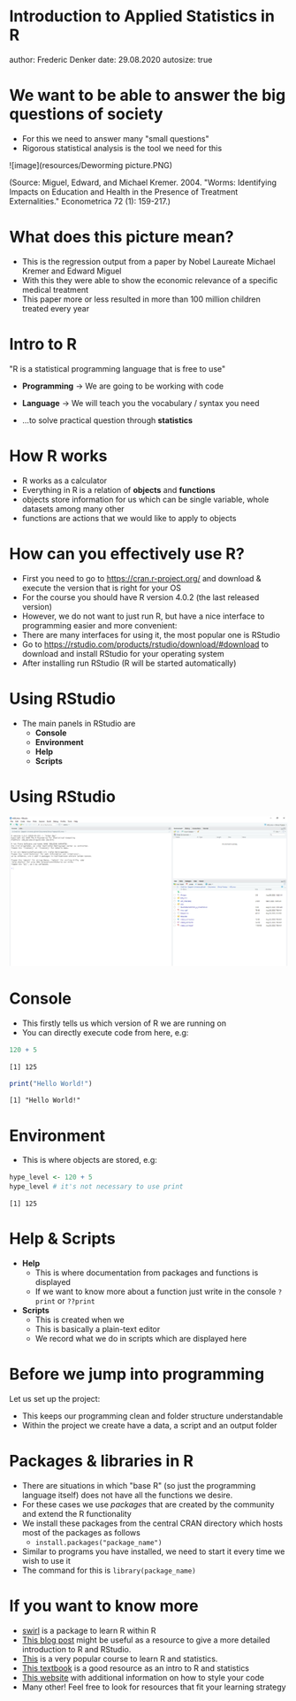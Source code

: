 Introduction to Applied Statistics in R
========================================================
author: Frederic Denker
date: 29.08.2020
autosize: true

<style>
.small-code pre code {
  font-size: 1em;
}
</style>

<style>
.reveal .slides section .slideContent ul li{
    font-size: 18pt;
}
</style>

<style>
.reveal .slides{
    width: 70% !important;  /* or other width */
}
</style>

We want to be able to answer the big questions of society
========================================================


 - For this we need to answer many "small questions"
 - Rigorous statistical analysis is the tool we need for this
 
 ![image](resources/Deworming picture.PNG)
 
 (Source: Miguel, Edward, and Michael Kremer. 2004. "Worms: Identifying Impacts on Education and Health in the Presence of Treatment Externalities." Econometrica 72 (1): 159-217.)
 
What does this picture mean?
========================================================

 - This is the regression output from a paper by Nobel Laureate Michael Kremer and Edward Miguel
 - With this they were able to show the economic relevance of a specific medical treatment
 - This paper more or less resulted in more than 100 million children treated every year
 


Intro to R
========================================================

"R is a statistical programming language that is free to use" 
 - **Programming** -> We are going to be working with code
 - **Language** -> We will teach you the vocabulary / syntax you need
 
 - ...to solve practical question through **statistics**


How R works
========================================================
 
 
 - R works as a calculator
 - Everything in R is a relation of **objects** and **functions**
  - objects store information for us which can be single variable, whole datasets among many other
  - functions are actions that we would like to apply to objects

How can you effectively use R?
========================================================

- First you need to go to https://cran.r-project.org/ and download & execute the version that is right for your OS
- For the course you should have R version 4.0.2 (the last released version)
- However, we do not want to just run R, but have a nice interface to programming easier and more convenient:
- There are many interfaces for using it, the most popular one is RStudio
- Go to https://rstudio.com/products/rstudio/download/#download to download and install RStudio for your operating system
- After installing run RStudio (R will be started automatically)


Using RStudio
========================================================
- The main panels in RStudio are
  - **Console**
  - **Environment**
  - **Help**
  - **Scripts**
  
Using RStudio
========================================================

![image](resources/RStudio_screenshot.PNG)



Console
========================================================
- This firstly tells us which version of R we are running on
- You can directly execute code from here, e.g:


```r
120 + 5
```

```
[1] 125
```

```r
print("Hello World!")
```

```
[1] "Hello World!"
```

Environment
========================================================
- This is where objects are stored, e.g:


```r
hype_level <- 120 + 5
hype_level # it's not necessary to use print
```

```
[1] 125
```


Help & Scripts
=======================================================
- **Help**
   - This is where documentation from packages and functions is displayed
   - If we want to know more about a function just write in the console `?print` or `??print`
- **Scripts**
   - This is created when we 
   - This is basically a plain-text editor
   - We record what we do in scripts which are displayed here

Before we jump into programming
=======================================================
 Let us set up the project:
 - This keeps our programming clean and folder structure understandable
 - Within the project we create have a data, a script and an output folder

Packages & libraries in R
=======================================================

 - There are situations in which "base R" (so just the programming language itself) does not have all the functions we desire.
 - For these cases we use *packages* that are created by the community and extend the R functionality
 - We install these packages from the central CRAN directory which hosts most of the packages as follows
   - `install.packages("package_name")` 
 - Similar to programs you have installed, we need to start it every time we wish to use it
  - The command for this is `library(package_name)` 
 
 
If you want to know more
=======================================================

 - [swirl](https://swirlstats.com/students.html) is a package to learn R within R
 - [This blog post](https://www.r-bloggers.com/tutorial-getting-started-with-r-and-rstudio/) might be useful as a resource to give a more detailed introduction to R and RStudio.
 - [This](https://stat545.com/) is a very popular course to learn R and statistics.
 - [This textbook](https://learningstatisticswithr.com/lsr-0.6.pdf) is a good resource as an intro to R and statistics
 - [This website](https://style.tidyverse.org/index.html) with additional information on how to style your code
 - Many other! Feel free to look for resources that fit your learning strategy

